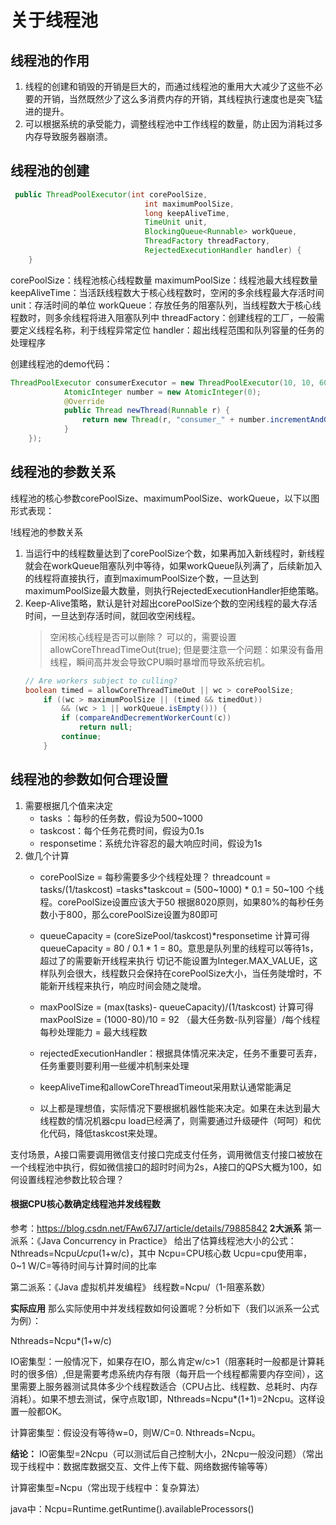 # 关于线程池
## 线程池的作用
1. 线程的创建和销毁的开销是巨大的，而通过线程池的重用大大减少了这些不必要的开销，当然既然少了这么多消费内存的开销，其线程执行速度也是突飞猛进的提升。
2. 可以根据系统的承受能力，调整线程池中工作线程的数量，防止因为消耗过多内存导致服务器崩溃。

## 线程池的创建
```java
 public ThreadPoolExecutor(int corePoolSize,
                              int maximumPoolSize,
                              long keepAliveTime,
                              TimeUnit unit,
                              BlockingQueue<Runnable> workQueue,
                              ThreadFactory threadFactory,
                              RejectedExecutionHandler handler) {
    }
```
corePoolSize：线程池核心线程数量
maximumPoolSize：线程池最大线程数量
keepAliveTime：当活跃线程数大于核心线程数时，空闲的多余线程最大存活时间
unit：存活时间的单位
workQueue：存放任务的阻塞队列，当线程数大于核心线程数时，则多余线程将进入阻塞队列中
threadFactory：创建线程的工厂，一般需要定义线程名称，利于线程异常定位
handler：超出线程范围和队列容量的任务的处理程序

创建线程池的demo代码：
```java
ThreadPoolExecutor consumerExecutor = new ThreadPoolExecutor(10, 10, 60L, TimeUnit.SECONDS, new ArrayBlockingQueue<>(100), new ThreadFactory() {
            AtomicInteger number = new AtomicInteger(0);
            @Override
            public Thread newThread(Runnable r) {
                return new Thread(r, "consumer_" + number.incrementAndGet());
            }
    });
```

## 线程池的参数关系
线程池的核心参数corePoolSize、maximumPoolSize、workQueue，以下以图形式表现：

!线程池的参数关系[](./images/2019-02-26-16-54-22.png)

1. 当运行中的线程数量达到了corePoolSize个数，如果再加入新线程时，新线程就会在workQueue阻塞队列中等待，如果workQueue队列满了，后续新加入的线程将直接执行，直到maximumPoolSize个数，一旦达到maximumPoolSize最大数量，则执行RejectedExecutionHandler拒绝策略。
2. Keep-Alive策略，默认是针对超出corePoolSize个数的空闲线程的最大存活时间，一旦达到存活时间，就回收空闲线程。
    > 空闲核心线程是否可以删除？ 
        可以的，需要设置allowCoreThreadTimeOut(true); 但是要注意一个问题：如果没有备用线程，瞬间高并发会导致CPU瞬时暴增而导致系统宕机。
    ```java
    // Are workers subject to culling?
    boolean timed = allowCoreThreadTimeOut || wc > corePoolSize;
        if ((wc > maximumPoolSize || (timed && timedOut))
            && (wc > 1 || workQueue.isEmpty())) {
            if (compareAndDecrementWorkerCount(c))
                return null;
            continue;
        }
    ```

## 线程池的参数如何合理设置
1. 需要根据几个值来决定
    + tasks ：每秒的任务数，假设为500~1000
    + taskcost：每个任务花费时间，假设为0.1s
    + responsetime：系统允许容忍的最大响应时间，假设为1s
2. 做几个计算
    + corePoolSize = 每秒需要多少个线程处理？ 
    threadcount = tasks/(1/taskcost) =tasks*taskcout =  (500~1000) * 0.1 = 50~100 个线程。corePoolSize设置应该大于50
    根据8020原则，如果80%的每秒任务数小于800，那么corePoolSize设置为80即可
    + queueCapacity = (coreSizePool/taskcost)*responsetime
计算可得 queueCapacity = 80 / 0.1 * 1 = 80。意思是队列里的线程可以等待1s，超过了的需要新开线程来执行
切记不能设置为Integer.MAX_VALUE，这样队列会很大，线程数只会保持在corePoolSize大小，当任务陡增时，不能新开线程来执行，响应时间会随之陡增。

    + maxPoolSize = (max(tasks)- queueCapacity)/(1/taskcost)
计算可得 maxPoolSize = (1000-80)/10 = 92
（最大任务数-队列容量）/每个线程每秒处理能力 = 最大线程数

    + rejectedExecutionHandler：根据具体情况来决定，任务不重要可丢弃，任务重要则要利用一些缓冲机制来处理

    + keepAliveTime和allowCoreThreadTimeout采用默认通常能满足

    + 以上都是理想值，实际情况下要根据机器性能来决定。如果在未达到最大线程数的情况机器cpu load已经满了，则需要通过升级硬件（呵呵）和优化代码，降低taskcost来处理。

支付场景，A接口需要调用微信支付接口完成支付任务，调用微信支付接口被放在一个线程池中执行，假如微信接口的超时时间为2s，A接口的QPS大概为100，如何设置线程池参数比较合理？



#### 根据CPU核心数确定线程池并发线程数
参考：https://blog.csdn.net/FAw67J7/article/details/79885842
**2大派系**
第一派系：《Java Concurrency in Practice》
给出了估算线程池大小的公式：
Nthreads=Ncpu*Ucpu*(1+w/c)，其中
Ncpu=CPU核心数
Ucpu=cpu使用率，0~1
W/C=等待时间与计算时间的比率

第二派系：《Java 虚拟机并发编程》
线程数=Ncpu/（1-阻塞系数）

**实际应用**
那么实际使用中并发线程数如何设置呢？分析如下（我们以派系一公式为例）：

Nthreads=Ncpu*(1+w/c)

IO密集型：一般情况下，如果存在IO，那么肯定w/c>1（阻塞耗时一般都是计算耗时的很多倍）,但是需要考虑系统内存有限（每开启一个线程都需要内存空间），这里需要上服务器测试具体多少个线程数适合（CPU占比、线程数、总耗时、内存消耗）。如果不想去测试，保守点取1即，Nthreads=Ncpu*(1+1)=2Ncpu。这样设置一般都OK。

计算密集型：假设没有等待w=0，则W/C=0. Nthreads=Ncpu。

**结论：**
IO密集型=2Ncpu（可以测试后自己控制大小，2Ncpu一般没问题）（常出现于线程中：数据库数据交互、文件上传下载、网络数据传输等等）

计算密集型=Ncpu（常出现于线程中：复杂算法）

java中：Ncpu=Runtime.getRuntime().availableProcessors()

## 